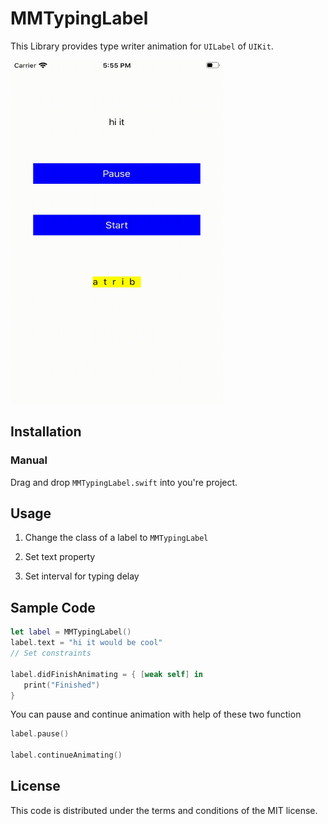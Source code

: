 # MMTypingLabel
This Library provides type writer animation for `UILabel` of `UIKit`.

<img src="https://raw.githubusercontent.com/Mahdimm/MMTypinglabel/develop/Typinglabel.gif" width="340" height="550">

## Installation

### Manual
Drag and drop `MMTypingLabel.swift` into you're project.


## Usage

1. Change the class of a label to `MMTypingLabel`

2. Set text property 

3. Set interval for typing delay


## Sample Code

```swift
let label = MMTypingLabel()
label.text = "hi it would be cool"
// Set constraints

label.didFinishAnimating = { [weak self] in
   print("Finished")
}
```
You can pause and continue animation with help of these two function

```swift
label.pause()

label.continueAnimating()
```

## License

This code is distributed under the terms and conditions of the MIT license.
